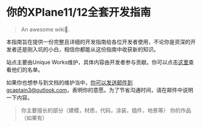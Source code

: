# 你的XPlane11/12全套开发指南

> An awesome wiki📃.

本指南旨在提供一份完整且详细的开发指南给各位开发者使用，不论你是资深的开发者还是刚入坑的小白，相信你都能从这份指南中收获新的知识。

站点主要由Unique Works维护，具体内容由开发者参与贡献。你可以点击[这里]()查看他们的名单。

如果你也想参与到文档的维护当中，你可以发送邮件到gcaptain3@outlook.com，表明你的意愿。为了节省沟通时间，请在邮件中说明一下内容。

> 你主要擅长的部分（建模，材质，代码，涂装，插件，地景等）
> 你的作品（如果有）



